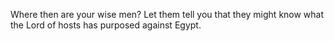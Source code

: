 Where then are your wise men? Let them tell you that they might know what the Lord of hosts has purposed against Egypt.
